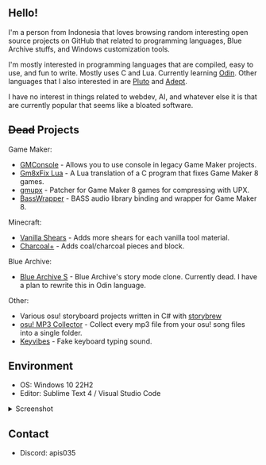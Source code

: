 ## Hello!

I'm a person from Indonesia that loves browsing random interesting open source projects on GitHub that related to programming languages, Blue Archive stuffs, and Windows customization tools.

I'm mostly interested in programming languages that are compiled, easy to use, and fun to write. Mostly uses C and Lua. Currently learning [Odin](https://odin-lang.com). Other languages that I also interested in are [Pluto](https://pluto-lang.org) and [Adept](https://github.com/AdeptLanguage/Adept).

I have no interest in things related to webdev, AI, and whatever else it is that are currently popular that seems like a bloated software.

## ~~Dead~~ Projects

Game Maker:
- [GMConsole](https://github.com/Apis035/GMConsole) - Allows you to use console in legacy Game Maker projects.
- [Gm8xFix Lua](https://github.com/Apis035/gm8x_fix_lua) - A Lua translation of a C program that fixes Game Maker 8 games.
- [gmupx](https://github.com/Apis035/gmupx) - Patcher for Game Maker 8 games for compressing with UPX.
- [BassWrapper](https://github.com/Apis035/BassWrapper) - BASS audio library binding and wrapper for Game Maker 8.

Minecraft:
- [Vanilla Shears](https://github.com/Apis035/vanilla-shears) - Adds more shears for each vanilla tool material.
- [Charcoal+](https://github.com/Apis035/charcoal-plus) - Adds coal/charcoal pieces and block.

Blue Archive:
- [Blue Archive S](https://github.com/Apis035/Blue-Archive-S) - Blue Archive's story mode clone. Currently dead. I have a plan to rewrite this in Odin language.

Other:
- Various osu! storyboard projects written in C# with [storybrew](https://github.com/Damnae/storybrew)
- [osu! MP3 Collector](https://github.com/Apis035/osu-mp3-collector) - Collect every mp3 file from your osu! song files into a single folder.
- [Keyvibes](https://github.com/Apis035/keyvibes) - Fake keyboard typing sound.

## Environment

- OS: Windows 10 22H2
- Editor: Sublime Text 4 / Visual Studio Code

<details>
<summary>Screenshot</summary>
<IMG src="https://i.imgur.com/vssEHZF.png"  alt="image.png"/>
</details>

## Contact

- Discord: apis035

<!---
Apis035/Apis035 is a ✨ special ✨ repository because its `README.md` (this file) appears on your GitHub profile.
You can click the Preview link to take a look at your changes.
--->
